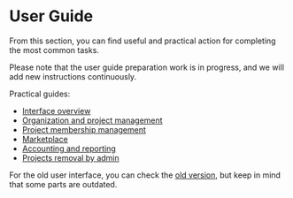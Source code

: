 # User Guide

From this section, you can find useful and practical action for completing the most common tasks.

Please note that the user guide preparation work is in progress, and we will add new instructions continuously.


Practical guides:

* [Interface overview](interface.md)
* [Organization and project management](organization_and_project_management.md)
* [Project membership management](project_membership_management.md)
* [Marketplace](marketplace.md)
* [Accounting and reporting](usage_reports.md)
* [Projects removal by admin](projects-removal-admin.md)


For the old user interface, you can check the [old version](https://opennode.atlassian.net/wiki/spaces/WD/pages/22976598/User+Guide),
but keep in mind that some parts are outdated.